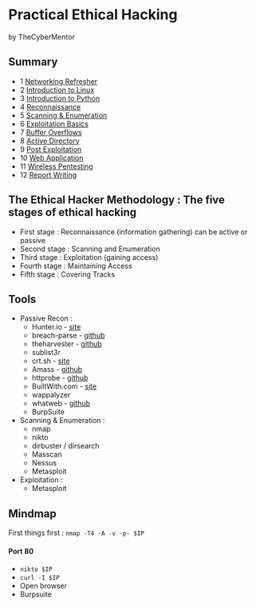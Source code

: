 # Practical  Ethical  Hacking
by TheCyberMentor

## Summary

- 1 [Networking Refresher](peh-networking.md)
- 2 [Introduction to Linux](peh-linux.md)
- 3 [Introduction to Python](peh-python.md)
- 4 [Reconnaissance](peh-recon.md)
- 5 [Scanning & Enumeration](peh-scanning_enumeration.md)
- 6 [Exploitation Basics](peh-exploitation_basics.md)
- 7 [Buffer Overflows](peh-buffer_overflow.md)
- 8 [Active Directory](peh-ad_attack.md)
- 9 [Post Exploitation](peh-post_exploitation.md)
- 10 [Web Application](peh-web_app.md)
- 11 [Wireless Pentesting](peh-wireless_pentest.md)
- 12 [Report Writing](peh-report_writing.md)

## The Ethical Hacker Methodology : The five stages of ethical hacking

- First stage : Reconnaissance (information gathering) can be active or passive
- Second stage : Scanning and Enumeration
- Third stage : Exploitation (gaining access)
- Fourth stage : Maintaining Access
- Fifth stage : Covering Tracks

## Tools

- Passive Recon :
    - Hunter.io - [site](<https://hunter.io>)
    - breach-parse - [github](<https://github.com/hmaverickadams/breach-parse>)
    - theharvester - [github](<https://github.com/laramies/theHarvester>)
    - sublist3r
    - crt.sh - [site](<https://crt.sh>)
    - Amass - [github](<https://github.com/OWASP/Amass>)
    - httprobe - [github](<https://github.com/tomnomnom/httprobe>)
    - BuiltWith.com - [site](<https://builtwith.com>)
    - wappalyzer
    - whatweb - [github](<https://github.com/urbanadventurer/WhatWeb>)
    - BurpSuite
- Scanning & Enumeration :
    - nmap
    - nikto
    - dirbuster / dirsearch
    - Masscan
    - Nessus
    - Metasploit
- Exploitation :
    - Metasploit

## Mindmap

First things first : `nmap -T4 -A -v -p- $IP`

#### Port 80

- `nikto $IP`
- `curl -I $IP`
- Open browser
- Burpsuite